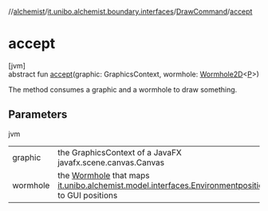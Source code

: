 //[alchemist](../../../index.md)/[it.unibo.alchemist.boundary.interfaces](../index.md)/[DrawCommand](index.md)/[accept](accept.md)

# accept

[jvm]\
abstract fun [accept](accept.md)(graphic: GraphicsContext, wormhole: [Wormhole2D](../../it.unibo.alchemist.boundary.wormhole.interfaces/-wormhole2-d/index.md)<[P](../../it.unibo.alchemist.boundary.monitor.generic/-numeric-label-monitor/index.md)>)

The method consumes a graphic and a wormhole to draw something.

## Parameters

jvm

| | |
|---|---|
| graphic | the GraphicsContext of a JavaFX javafx.scene.canvas.Canvas |
| wormhole | the [Wormhole](../../it.unibo.alchemist.boundary.wormhole.interfaces/-wormhole2-d/index.md) that maps [it.unibo.alchemist.model.interfaces.Environment](../../it.unibo.alchemist.model.interfaces/-environment/index.md)[positions](../../it.unibo.alchemist.model.interfaces/-position/index.md) to GUI positions |
